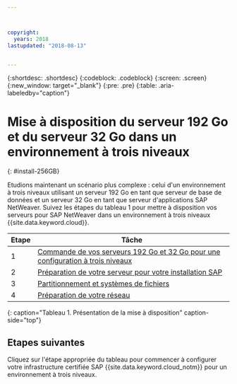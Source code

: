 ```yaml
---



copyright:
  years: 2018
lastupdated: "2018-08-13"


---
```


{:shortdesc: .shortdesc}
{:codeblock: .codeblock}
{:screen: .screen}
{:new_window: target="_blank"}
{:pre: .pre}
{:table: .aria-labeledby="caption"}

# Mise à disposition du serveur 192 Go et du serveur 32 Go dans un environnement à trois niveaux
{: #install-256GB}

Etudions maintenant un scénario plus complexe : celui d'un environnement à trois niveaux utilisant un serveur 192 Go en tant que serveur de base de données et un serveur 32 Go en tant que serveur d'applications SAP NetWeaver. Suivez les étapes du tableau 1 pour mettre à disposition vos serveurs pour SAP NetWeaver dans un environnement à trois niveaux {{site.data.keyword.cloud}}.

| Etape | Tâche |
| --- | --- |
| 1 | [Commande de vos serveurs 192 Go et 32 Go pour une configuration à trois niveaux](/docs/infrastructure/sap-netweaver-rhel-qrg/rhel-set-up-infrastructure-three-tier.html) |
| 2 | [Préparation de votre serveur pour votre installation SAP](/docs/infrastructure/sap-netweaver-rhel-qrg/rhel-prepare-server-256GB.html) |
| 3 | [Partitionnement et systèmes de fichiers](/docs/infrastructure/sap-netweaver-rhel-qrg/rhel-partition-256GB.html) |
| 4 | [Préparation de votre réseau](/docs/infrastructure/sap-netweaver-rhel-qrg/rhel-prepare-network.html#network) |
{: caption="Tableau 1. Présentation de la mise à disposition" caption-side="top"}

## Etapes suivantes

Cliquez sur l'étape appropriée du tableau pour commencer à configurer votre infrastructure certifiée SAP {{site.data.keyword.cloud_notm}} pour un environnement à trois niveaux.
